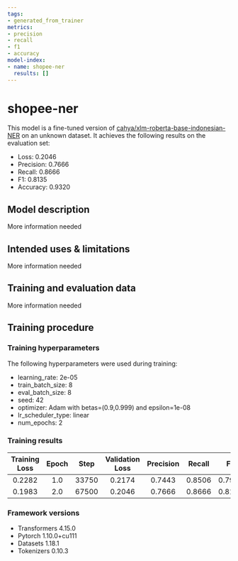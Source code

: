 ```yaml
---
tags:
- generated_from_trainer
metrics:
- precision
- recall
- f1
- accuracy
model-index:
- name: shopee-ner
  results: []
---
```


<!-- This model card has been generated automatically according to the information the Trainer had access to. You
should probably proofread and complete it, then remove this comment. -->

# shopee-ner

This model is a fine-tuned version of [cahya/xlm-roberta-base-indonesian-NER](https://huggingface.co/cahya/xlm-roberta-base-indonesian-NER) on an unknown dataset.
It achieves the following results on the evaluation set:
- Loss: 0.2046
- Precision: 0.7666
- Recall: 0.8666
- F1: 0.8135
- Accuracy: 0.9320

## Model description

More information needed

## Intended uses & limitations

More information needed

## Training and evaluation data

More information needed

## Training procedure

### Training hyperparameters

The following hyperparameters were used during training:
- learning_rate: 2e-05
- train_batch_size: 8
- eval_batch_size: 8
- seed: 42
- optimizer: Adam with betas=(0.9,0.999) and epsilon=1e-08
- lr_scheduler_type: linear
- num_epochs: 2

### Training results

| Training Loss | Epoch | Step  | Validation Loss | Precision | Recall | F1     | Accuracy |
|:-------------:|:-----:|:-----:|:---------------:|:---------:|:------:|:------:|:--------:|
| 0.2282        | 1.0   | 33750 | 0.2174          | 0.7443    | 0.8506 | 0.7939 | 0.9253   |
| 0.1983        | 2.0   | 67500 | 0.2046          | 0.7666    | 0.8666 | 0.8135 | 0.9320   |


### Framework versions

- Transformers 4.15.0
- Pytorch 1.10.0+cu111
- Datasets 1.18.1
- Tokenizers 0.10.3
